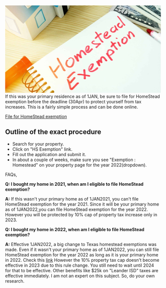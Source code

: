 ![Homestead Exemption](/assets/img/homestead-exemption.jpg)
If this was your primary residence as of 1JAN, be sure to file for HomeStead exemption before the deadline (30Apr) to protect yourself from tax increases.
This is a fairly simple process and can be done online.

[File for HomeStead exemption](https://search.wcad.org)

## Outline of the exact procedure
 * Search for your property.
 * Click on "HS Exemption" link.
 * Fill out the application and submit it.
 * In about a couple of weeks, make sure you see "Exemption : Homestead" on your property page for the year 2022(dropdown).

FAQs,

**Q: I bought my home in 2021, when am I eligible to file HomeStead exemption?**

**A:** If this wasn't your primary home as of 1JAN2021, you can't file HomeStead exemption for the year 2021.
Since it will be your primary home as of 1JAN2022,you can file HomeStead exemption for the year 2022. However you will be protected by 10% cap of property tax increase only in 2023.


**Q: I bought my home in 2022, when am I eligible to file HomeStead exemption?**

**A:** Effective 1JAN2022, a big change to Texas homestead exemptions was made.
Even if it wasn't your primary home as of 1JAN2022, you can still file HomeStead exemption for the year 2022 as long as it is your primary home in 2022.
Check this [link](https://www.briggsfreeman.com/blog/2022/01/05/the-new-way-that-new-homeowners-can-save-on-property-taxes)
However the 10% property tax cap doesn't become effective in 2023 due to this rule change. You still need to wait until 2024 for that to be effective. Other benefits like $25k on "Leander ISD" taxes are effective immediately. I am not an expert on this subject. So, do your own research.

